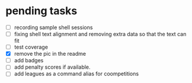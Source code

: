 pending tasks
====
- [ ] recording sample shell sessions
- [ ] fixing shell text alignment and removing extra data so that the text can fit
- [ ] test coverage
- [x] remove the pic in the readme
- [ ] add badges
- [ ] add penalty scores if available.
- [ ] add leagues as a command alias for coompetitions
